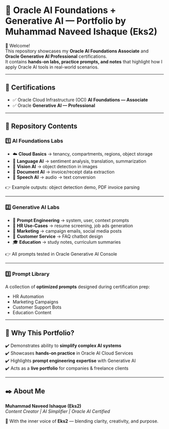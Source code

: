 # 🌸 Oracle AI Foundations + Generative AI — Portfolio by Muhammad Naveed Ishaque (Eks2)

👋 Welcome!  
This repository showcases my **Oracle AI Foundations Associate** and **Oracle Generative AI Professional** certifications.  
It contains **hands-on labs, practice prompts, and notes** that highlight how I apply Oracle AI tools in real-world scenarios.

---

## 📌 Certifications
- ✅ Oracle Cloud Infrastructure (OCI) **AI Foundations — Associate**  
- ✅ Oracle **Generative AI — Professional**

---

## 📖 Repository Contents

### 1️⃣ AI Foundations Labs
- ☁️ **Cloud Basics** → tenancy, compartments, regions, object storage  
- 📝 **Language AI** → sentiment analysis, translation, summarization  
- 👀 **Vision AI** → object detection in images  
- 📑 **Document AI** → invoice/receipt data extraction  
- 🎤 **Speech AI** → audio → text conversion  

👉 Example outputs: object detection demo, PDF invoice parsing  

---

### 2️⃣ Generative AI Labs
- 🎯 **Prompt Engineering** → system, user, context prompts  
- 💼 **HR Use-Cases** → resume screening, job ads generation  
- 📢 **Marketing** → campaign emails, social media posts  
- 🤖 **Customer Service** → FAQ chatbot design  
- 🎓 **Education** → study notes, curriculum summaries  

👉 All prompts tested in Oracle Generative AI Console  

---

### 3️⃣ Prompt Library
A collection of **optimized prompts** designed during certification prep:  
- HR Automation  
- Marketing Campaigns  
- Customer Support Bots  
- Education Content  

---

## 🌟 Why This Portfolio?
✔️ Demonstrates ability to **simplify complex AI systems**  
✔️ Showcases **hands-on practice** in Oracle AI Cloud Services  
✔️ Highlights **prompt engineering expertise** with Generative AI  
✔️ Acts as a **live portfolio** for companies & freelance clients  

---

## ✒️ About Me
**Muhammad Naveed Ishaque (Eks2)**  
_Content Creator | AI Simplifier | Oracle AI Certified_  

🌸 With the inner voice of **Eks2** — blending clarity, creativity, and purpose.  
